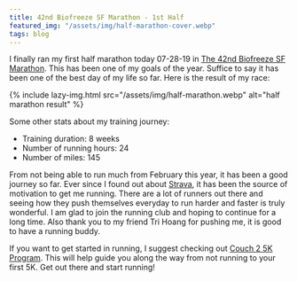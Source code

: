 ```yaml
---
title: 42nd Biofreeze SF Marathon - 1st Half
featured_img: "/assets/img/half-marathon-cover.webp"
tags: blog
---
```


I finally ran my first half marathon today 07-28-19 in [The 42nd Biofreeze SF Marathon](https://www.thesfmarathon.com/). This has been one of my goals of the year. Suffice to say it has been one of the best day of my life so far. Here is the result of my race:

{% include lazy-img.html src="/assets/img/half-marathon.webp" alt="half marathon result" %}

Some other stats about my training journey:
* Training duration: 8 weeks
* Number of running hours: 24
* Number of miles: 145 

From not being able to run much from February this year, it has been a good journey so far. Ever since I found out about [Strava](https://www.strava.com/athletes/39726096), it has been the source of motivation to get me running. There are a lot of runners out there and seeing how they push themselves everyday to run harder and faster is truly wonderful. I am glad to join the running club and hoping to continue for a long time. Also thank you to my friend Tri Hoang for pushing me, it is good to have a running buddy.

If you want to get started in running, I suggest checking out [Couch 2 5K Program](https://www.c25k.com/). This will help guide you along the way from not running to your first 5K. Get out there and start running!